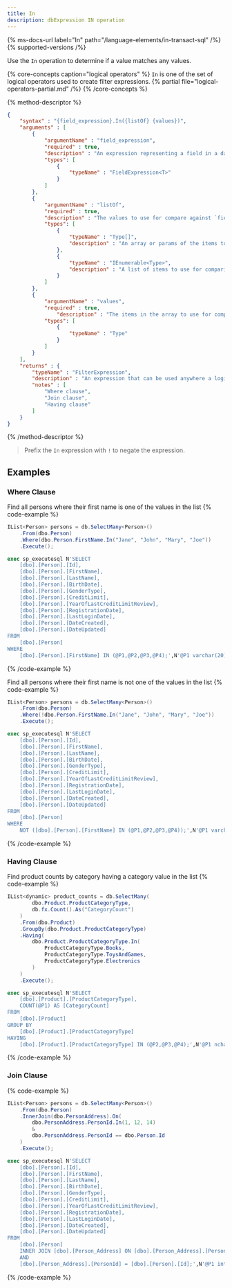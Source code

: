 ```yaml
---
title: In
description: dbExpression IN operation
---
```


{% ms-docs-url label="In" path="/language-elements/in-transact-sql" /%}
{% supported-versions /%}

Use the `In` operation to determine if a value matches any values.

{% core-concepts caption="logical operators" %}
`In` is one of the set of logical operators used to create filter expressions.
{% partial file="logical-operators-partial.md" /%}
{% /core-concepts %}

{% method-descriptor %}
```json
{
    "syntax" : "{field_expression}.In({listOf} {values})",
    "arguments" : [
        {
            "argumentName" : "field_expression",
            "required" : true, 
            "description" : "An expression representing a field in a database table." ,
            "types": [
                { 
                    "typeName" : "FieldExpression<T>"
                }
            ]
        },
		{
            "argumentName" : "listOf",
            "required" : true,
            "description" : "The values to use for compare against `field_expression`.",
            "types": [
                { 
                    "typeName" : "Type[]", 
                    "description" : "An array or params of the items to use for comparison. `Type` is the same type as the generic parameter of the `FieldExpression<T>`." 
                },
				{ 
                    "typeName" : "IEnumerable<Type>", 
                    "description" : "A list of items to use for comparison. `Type` is the same type as the generic parameter of the `FieldExpression<T>`." 
                }
            ]
        },
		{
            "argumentName" : "values",
            "required" : true, 
                "description" : "The items in the array to use for comparison.",
            "types": [
                { 
                    "typeName" : "Type" 
                }
            ]
        }
    ],
    "returns" : {
        "typeName" : "FilterExpression",
        "description" : "An expression that can be used anywhere a logical expression can be used:",
		"notes" : [
			"Where clause",
			"Join clause",
			"Having clause"
		]
    }
}
```
{% /method-descriptor %}

> Prefix the `In` expression with `!` to negate the expression.

## Examples

### Where Clause
Find all persons where their first name is one of the values in the list
{% code-example %}
```csharp
IList<Person> persons = db.SelectMany<Person>()
    .From(dbo.Person)
    .Where(dbo.Person.FirstName.In("Jane", "John", "Mary", "Joe"))
    .Execute();
```
```sql
exec sp_executesql N'SELECT
	[dbo].[Person].[Id],
	[dbo].[Person].[FirstName],
	[dbo].[Person].[LastName],
	[dbo].[Person].[BirthDate],
	[dbo].[Person].[GenderType],
	[dbo].[Person].[CreditLimit],
	[dbo].[Person].[YearOfLastCreditLimitReview],
	[dbo].[Person].[RegistrationDate],
	[dbo].[Person].[LastLoginDate],
	[dbo].[Person].[DateCreated],
	[dbo].[Person].[DateUpdated]
FROM
	[dbo].[Person]
WHERE
	[dbo].[Person].[FirstName] IN (@P1,@P2,@P3,@P4);',N'@P1 varchar(20),@P2 varchar(20),@P3 varchar(20),@P4 varchar(20)',@P1='Jane',@P2='John',@P3='Mary',@P4='Joe'
```
{% /code-example %}

Find all persons where their first name is not one of the values in the list
{% code-example %}
```csharp
IList<Person> persons = db.SelectMany<Person>()
    .From(dbo.Person)
    .Where(!dbo.Person.FirstName.In("Jane", "John", "Mary", "Joe"))
    .Execute();
```
```sql
exec sp_executesql N'SELECT
	[dbo].[Person].[Id],
	[dbo].[Person].[FirstName],
	[dbo].[Person].[LastName],
	[dbo].[Person].[BirthDate],
	[dbo].[Person].[GenderType],
	[dbo].[Person].[CreditLimit],
	[dbo].[Person].[YearOfLastCreditLimitReview],
	[dbo].[Person].[RegistrationDate],
	[dbo].[Person].[LastLoginDate],
	[dbo].[Person].[DateCreated],
	[dbo].[Person].[DateUpdated]
FROM
	[dbo].[Person]
WHERE
	NOT ([dbo].[Person].[FirstName] IN (@P1,@P2,@P3,@P4));',N'@P1 varchar(20),@P2 varchar(20),@P3 varchar(20),@P4 varchar(20)',@P1='Jane',@P2='John',@P3='Mary',@P4='Joe'
```
{% /code-example %}

### Having Clause
Find product counts by category having a category value in the list
{% code-example %}
```csharp
IList<dynamic> product_counts = db.SelectMany(
        dbo.Product.ProductCategoryType,
        db.fx.Count().As("CategoryCount")
    )
    .From(dbo.Product)
    .GroupBy(dbo.Product.ProductCategoryType)
    .Having(
        dbo.Product.ProductCategoryType.In(
            ProductCategoryType.Books, 
            ProductCategoryType.ToysAndGames, 
            ProductCategoryType.Electronics
        )
    )
    .Execute();
```
```sql
exec sp_executesql N'SELECT
	[dbo].[Product].[ProductCategoryType],
	COUNT(@P1) AS [CategoryCount]
FROM
	[dbo].[Product]
GROUP BY
	[dbo].[Product].[ProductCategoryType]
HAVING
	[dbo].[Product].[ProductCategoryType] IN (@P2,@P3,@P4);',N'@P1 nchar(1),@P2 int,@P3 int,@P4 int',@P1=N'*',@P2=3,@P3=1,@P4=2
```
{% /code-example %}

### Join Clause
{% code-example %}
```csharp
IList<Person> persons = db.SelectMany<Person>()
    .From(dbo.Person)
    .InnerJoin(dbo.PersonAddress).On(
        dbo.PersonAddress.PersonId.In(1, 12, 14) 
        & 
        dbo.PersonAddress.PersonId == dbo.Person.Id
    )
    .Execute();
```
```sql
exec sp_executesql N'SELECT
	[dbo].[Person].[Id],
	[dbo].[Person].[FirstName],
	[dbo].[Person].[LastName],
	[dbo].[Person].[BirthDate],
	[dbo].[Person].[GenderType],
	[dbo].[Person].[CreditLimit],
	[dbo].[Person].[YearOfLastCreditLimitReview],
	[dbo].[Person].[RegistrationDate],
	[dbo].[Person].[LastLoginDate],
	[dbo].[Person].[DateCreated],
	[dbo].[Person].[DateUpdated]
FROM
	[dbo].[Person]
	INNER JOIN [dbo].[Person_Address] ON [dbo].[Person_Address].[PersonId] IN (@P1,@P2,@P3)
	AND
	[dbo].[Person_Address].[PersonId] = [dbo].[Person].[Id];',N'@P1 int,@P2 int,@P3 int',@P1=1,@P2=12,@P3=14
```
{% /code-example %}



